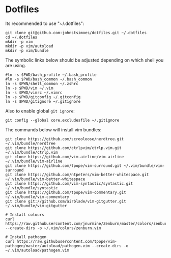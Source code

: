 # Dotfiles

Its recommended to use "~/.dotfiles":

```
git clone git@github.com:johnstsimoes/dotfiles.git ~/.dotfiles
cd ~/.dotfiles
mkdir -p vim
mkdir -p vim/autoload
mkdir -p vim/bundle
```

The symbolic links below should be adjusted depending on which shell you are using.

```
#ln -s $PWD/bash_profile ~/.bash_profile
#ln -s $PWD/bash_common ~/.bash_common
ln -s $PWN/shell_common ~/.zshrc
ln -s $PWD/vim ~/.vim
ln -s $PWD/vimrc ~/.vimrc
ln -s $PWD/gitconfig ~/.gitconfig
ln -s $PWD/gitignore ~/.gitignore
```

Also to enable global `git ignore`:

```
git config --global core.excludesfile ~/.gitignore
```

The commands below will install vim bundles:

```
git clone https://github.com/scrooloose/nerdtree.git ~/.vim/bundle/nerdtree
git clone https://github.com/ctrlpvim/ctrlp.vim.git ~/.vim/bundle/ctrlp.vim
git clone https://github.com/vim-airline/vim-airline ~/.vim/bundle/vim-airline
git clone https://github.com/tpope/vim-surround.git ~/.vim/bundle/vim-surround
git clone https://github.com/ntpeters/vim-better-whitespace.git ~/.vim/bundle/vim-better-whitespace
git clone https://github.com/vim-syntastic/syntastic.git ~/.vim/bundle/syntastic
git clone https://github.com/tpope/vim-commentary.git ~/.vim/bundle/vim-commentary
git clone git://github.com/airblade/vim-gitgutter.git ~/.vim/bundle/vim-gitgutter

# Install colours
curl https://raw.githubusercontent.com/jnurmine/Zenburn/master/colors/zenburn.vim --create-dirs -o ~/.vim/colors/zenburn.vim

# Install pathogen
curl https://raw.githubusercontent.com/tpope/vim-pathogen/master/autoload/pathogen.vim --create-dirs -o ~/.vim/autoload/pathogen.vim
```
